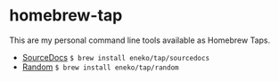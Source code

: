 # homebrew-tap

This are my personal command line tools available as Homebrew Taps.

- [SourceDocs](https://github.com/eneko/SourceDocs)
  `$ brew install eneko/tap/sourcedocs`
- [Random](https://github.com/eneko/Random)
  `$ brew install eneko/tap/random`
